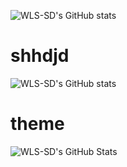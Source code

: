 ![WLS-SD's GitHub stats](https://github-readme-stats.vercel.app/api?username=WLS-SD&hide=contribs,prs)

# shhdjd


![WLS-SD's GitHub stats](https://github-readme-stats.vercel.app/api?username=WLS-SD&show_icons=true)


# theme

![WLS-SD's GitHub Stats](https://github-readme-stats.vercel.app/api?username=WLS-SD&show_icons=true&theme=aura)
